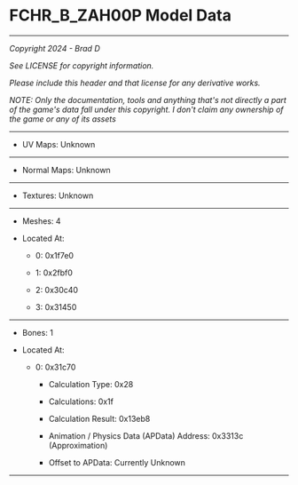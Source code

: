 # FCHR_B_ZAH00P Model Data

---

*Copyright 2024 - Brad D*

*See LICENSE for copyright information.*

*Please include this header and that license for any derivative works.*

*NOTE: Only the documentation, tools and anything that's not directly a part of the game's data fall under this copyright. I don't claim any ownership of the game or any of its assets*

---


* UV Maps: Unknown

---

* Normal Maps: Unknown

---

* Textures: Unknown

---

* Meshes: 4

* Located At:

  * 0: 0x1f7e0

  * 1: 0x2fbf0

  * 2: 0x30c40

  * 3: 0x31450

---

* Bones: 1

* Located At:

  * 0: 0x31c70

    * Calculation Type: 0x28

    * Calculations: 0x1f

    * Calculation Result: 0x13eb8

    * Animation / Physics Data (APData) Address: 0x3313c (Approximation)

    * Offset to APData: Currently Unknown

---

